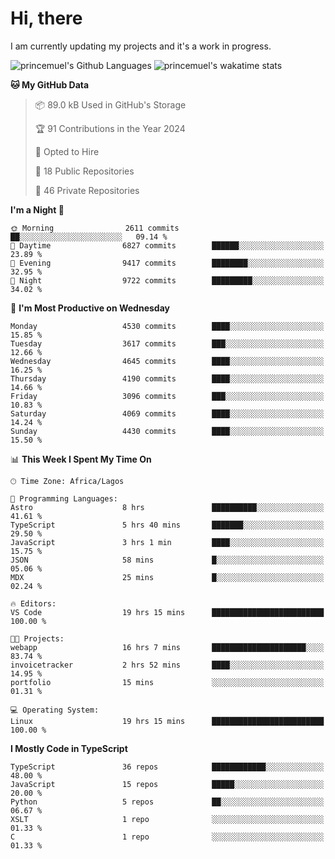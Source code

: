# Hi, there

<!--
**princemuel/princemuel** is a ✨ _special_ ✨ repository because its `README.md` (this file) appears on your GitHub profile.

Here are some ideas to get you started:

- 🔭 I’m currently working on ...
- 🌱 I’m currently learning ...
- 👯 I’m looking to collaborate on ...
- 🤔 I’m looking for help with ...
- 💬 Ask me about ...
- 📫 How to reach me: ...
- 😄 Pronouns: ...
- ⚡ Fun fact: ...
-->

I am currently updating my projects and it's a work in progress.

![princemuel's Github Languages](https://github-readme-stats.vercel.app/api/top-langs/?username=princemuel&text_color=586069&layout=compact&hide_border=true&title_color=0366d6&count_private=true&include_all_commits=true&theme=tokyonight&show_icons=true)
![princemuel's wakatime stats](https://github-readme-stats.vercel.app/api/wakatime?username=princemuel&text_color=586069&layout=compact&hide_border=true&title_color=0366d6&count_private=true&include_all_commits=true&theme=tokyonight&show_icons=true)

<!--START_SECTION:waka-->
**🐱 My GitHub Data** 

> 📦 89.0 kB Used in GitHub's Storage 
 > 
> 🏆 91 Contributions in the Year 2024
 > 
> 💼 Opted to Hire
 > 
> 📜 18 Public Repositories 
 > 
> 🔑 46 Private Repositories 
 > 
**I'm a Night 🦉** 

```text
🌞 Morning                2611 commits        ██░░░░░░░░░░░░░░░░░░░░░░░   09.14 % 
🌆 Daytime                6827 commits        ██████░░░░░░░░░░░░░░░░░░░   23.89 % 
🌃 Evening                9417 commits        ████████░░░░░░░░░░░░░░░░░   32.95 % 
🌙 Night                  9722 commits        █████████░░░░░░░░░░░░░░░░   34.02 % 
```
📅 **I'm Most Productive on Wednesday** 

```text
Monday                   4530 commits        ████░░░░░░░░░░░░░░░░░░░░░   15.85 % 
Tuesday                  3617 commits        ███░░░░░░░░░░░░░░░░░░░░░░   12.66 % 
Wednesday                4645 commits        ████░░░░░░░░░░░░░░░░░░░░░   16.25 % 
Thursday                 4190 commits        ████░░░░░░░░░░░░░░░░░░░░░   14.66 % 
Friday                   3096 commits        ███░░░░░░░░░░░░░░░░░░░░░░   10.83 % 
Saturday                 4069 commits        ████░░░░░░░░░░░░░░░░░░░░░   14.24 % 
Sunday                   4430 commits        ████░░░░░░░░░░░░░░░░░░░░░   15.50 % 
```


📊 **This Week I Spent My Time On** 

```text
🕑︎ Time Zone: Africa/Lagos

💬 Programming Languages: 
Astro                    8 hrs               ██████████░░░░░░░░░░░░░░░   41.61 % 
TypeScript               5 hrs 40 mins       ███████░░░░░░░░░░░░░░░░░░   29.50 % 
JavaScript               3 hrs 1 min         ████░░░░░░░░░░░░░░░░░░░░░   15.75 % 
JSON                     58 mins             █░░░░░░░░░░░░░░░░░░░░░░░░   05.06 % 
MDX                      25 mins             █░░░░░░░░░░░░░░░░░░░░░░░░   02.24 % 

🔥 Editors: 
VS Code                  19 hrs 15 mins      █████████████████████████   100.00 % 

🐱‍💻 Projects: 
webapp                   16 hrs 7 mins       █████████████████████░░░░   83.74 % 
invoicetracker           2 hrs 52 mins       ████░░░░░░░░░░░░░░░░░░░░░   14.95 % 
portfolio                15 mins             ░░░░░░░░░░░░░░░░░░░░░░░░░   01.31 % 

💻 Operating System: 
Linux                    19 hrs 15 mins      █████████████████████████   100.00 % 
```

**I Mostly Code in TypeScript** 

```text
TypeScript               36 repos            ████████████░░░░░░░░░░░░░   48.00 % 
JavaScript               15 repos            █████░░░░░░░░░░░░░░░░░░░░   20.00 % 
Python                   5 repos             ██░░░░░░░░░░░░░░░░░░░░░░░   06.67 % 
XSLT                     1 repo              ░░░░░░░░░░░░░░░░░░░░░░░░░   01.33 % 
C                        1 repo              ░░░░░░░░░░░░░░░░░░░░░░░░░   01.33 % 
```




<!--END_SECTION:waka-->
